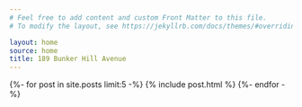 ```yaml
---
# Feel free to add content and custom Front Matter to this file.
# To modify the layout, see https://jekyllrb.com/docs/themes/#overriding-theme-defaults

layout: home
source: home
title: 189 Bunker Hill Avenue
---
```


{%- for post in site.posts limit:5 -%}
  {% include post.html %}
{%- endfor -%}